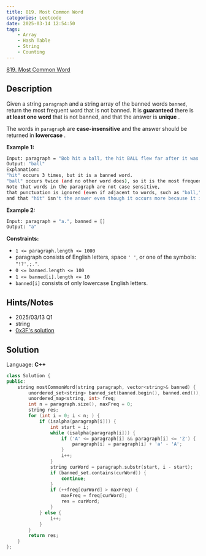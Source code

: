 ```yaml
---
title: 819. Most Common Word
categories: Leetcode
date: 2025-03-14 12:54:50
tags:
    - Array
    - Hash Table
    - String
    - Counting
---
```


[819. Most Common Word](https://leetcode.com/problems/most-common-word/description/)

## Description

Given a string `paragraph` and a string array of the banned words `banned`, return the most frequent word that is not banned. It is **guaranteed**  there is **at least one word**  that is not banned, and that the answer is **unique** .

The words in `paragraph` are **case-insensitive**  and the answer should be returned in **lowercase** .

**Example 1:**

```bash
Input: paragraph = "Bob hit a ball, the hit BALL flew far after it was hit.", banned = ["hit"]
Output: "ball"
Explanation:
"hit" occurs 3 times, but it is a banned word.
"ball" occurs twice (and no other word does), so it is the most frequent non-banned word in the paragraph.
Note that words in the paragraph are not case sensitive,
that punctuation is ignored (even if adjacent to words, such as "ball,"),
and that "hit" isn't the answer even though it occurs more because it is banned.
```

**Example 2:**

```bash
Input: paragraph = "a.", banned = []
Output: "a"
```

**Constraints:**

- `1 <= paragraph.length <= 1000`
- paragraph consists of English letters, space `' '`, or one of the symbols: `"!?',;."`.
- `0 <= banned.length <= 100`
- `1 <= banned[i].length <= 10`
- `banned[i]` consists of only lowercase English letters.

## Hints/Notes

- 2025/03/13 Q1
- string
- [0x3F's solution](https://leetcode.com/problems/most-common-word/)

## Solution

Language: **C++**

```C++
class Solution {
public:
    string mostCommonWord(string paragraph, vector<string>& banned) {
        unordered_set<string> banned_set(banned.begin(), banned.end());
        unordered_map<string, int> freq;
        int n = paragraph.size(), maxFreq = 0;
        string res;
        for (int i = 0; i < n; ) {
            if (isalpha(paragraph[i])) {
                int start = i;
                while (isalpha(paragraph[i])) {
                    if ('A' <= paragraph[i] && paragraph[i] <= 'Z') {
                        paragraph[i] = paragraph[i] + 'a' - 'A';
                    }
                    i++;
                }
                string curWord = paragraph.substr(start, i - start);
                if (banned_set.contains(curWord)) {
                    continue;
                }
                if (++freq[curWord] > maxFreq) {
                    maxFreq = freq[curWord];
                    res = curWord;
                }
            } else {
                i++;
            }
        }
        return res;
    }
};
```
